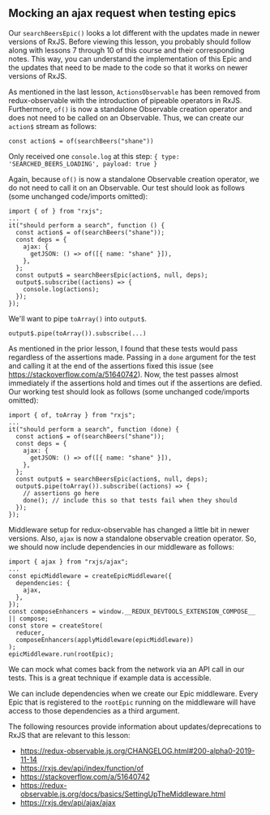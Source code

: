 ## Mocking an ajax request when testing epics

<Timestamp start="0:05" end="0:35">

Our `searchBeersEpic()` looks a lot different with the updates made in newer versions of RxJS. Before viewing this lesson, you probably should follow along with lessons 7 through 10 of this course and their corresponding notes. This way, you can understand the implementation of this Epic and the updates that need to be made to the code so that it works on newer versions of RxJS.

</Timestamp>

<Timestamp start="0:45" end="1:20">

As mentioned in the last lesson, `ActionsObservable` has been removed from redux-observable with the introduction of pipeable operators in RxJS. Furthermore, `of()` is now a standalone Observable creation operator and does not need to be called on an Observable. Thus, we can create our `action$` stream as follows:

`const action$ = of(searchBeers("shane"))`

</Timestamp>

<Timestamp start="2:01" end="2:15">

Only received one `console.log` at this step: `{ type: 'SEARCHED_BEERS_LOADING', payload: true }`

</Timestamp>

<Timestamp start="3:55" end="4:25">

Again, because `of()` is now a standalone Observable creation operator, we do not need to call it on an Observable. Our test should look as follows (some unchanged code/imports omitted):

```
import { of } from "rxjs";
...
it("should perform a search", function () {
  const action$ = of(searchBeers("shane"));
  const deps = {
    ajax: {
      getJSON: () => of([{ name: "shane" }]),
    },
  };
  const output$ = searchBeersEpic(action$, null, deps);
  output$.subscribe((actions) => {
    console.log(actions);
  });
});
```

</Timestamp>

<Timestamp start="5:12" end="5:22">

We'll want to pipe `toArray()` into `output$`.

```
output$.pipe(toArray()).subscribe(...)
```

</Timestamp>

<Timestamp start="5:30" end="6:15">

As mentioned in the prior lesson, I found that these tests would pass regardless of the assertions made. Passing in a `done` argument for the test and calling it at the end of the assertions fixed this issue (see https://stackoverflow.com/a/51640742). Now, the test passes almost immediately if the assertions hold and times out if the assertions are defied. Our working test should look as follows (some unchanged code/imports omitted):

```
import { of, toArray } from "rxjs";
...
it("should perform a search", function (done) {
  const action$ = of(searchBeers("shane"));
  const deps = {
    ajax: {
      getJSON: () => of([{ name: "shane" }]),
    },
  };
  const output$ = searchBeersEpic(action$, null, deps);
  output$.pipe(toArray()).subscribe((actions) => {
    // assertions go here
    done(); // include this so that tests fail when they should
  });
});
```

</Timestamp>

<Timestamp start="6:55" end="7:30">

Middleware setup for redux-observable has changed a little bit in newer versions. Also, `ajax` is now a standalone observable creation operator. So, we should now include dependencies in our middleware as follows:

```
import { ajax } from "rxjs/ajax";
...
const epicMiddleware = createEpicMiddleware({
  dependencies: {
    ajax,
  },
});
const composeEnhancers = window.__REDUX_DEVTOOLS_EXTENSION_COMPOSE__ || compose;
const store = createStore(
  reducer,
  composeEnhancers(applyMiddleware(epicMiddleware))
);
epicMiddleware.run(rootEpic);
```

</Timestamp>

We can mock what comes back from the network via an API call in our tests. This is a great technique if example data is accessible.

We can include dependencies when we create our Epic middleware. Every Epic that is registered to the `rootEpic` running on the middleware will have access to those dependencies as a third argument.

The following resources provide information about updates/deprecations to RxJS that are relevant to this lesson:

-   https://redux-observable.js.org/CHANGELOG.html#200-alpha0-2019-11-14
-   https://rxjs.dev/api/index/function/of
-   https://stackoverflow.com/a/51640742
-   https://redux-observable.js.org/docs/basics/SettingUpTheMiddleware.html
-   https://rxjs.dev/api/ajax/ajax
